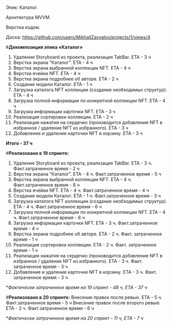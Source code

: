 Эпик: Каталог.

Архитектура MVVM.

Верстка кодом.

Доска: https://github.com/users/MikhailZavyalov/projects/1/views/4

#**Декомпозиция эпика «Каталог»**

1. Удаление Storyboard из проекта, реализация TabBar.  ETA - 3 ч
2. Верстка экрана "Каталог". ETA - 4 ч
3. Верстка экрана выбранной коллекции NFT. ETA - 4 ч
4. Верстка ячейки NFT. ETA - 4 ч
5. Верстка экрана подробнее об авторе. ETA - 2 ч
6. Создание модели Каталог. ETA - 1 ч
7. Загрузка каталога NFT коллекции (создание необходимых структур). ETA - 4 ч
8. Загрузка полной информации по конкретной коллекции NFT. ETA - 4 ч
9. Загрузка информации карточки NFT. ETA - 3 ч
10. Реализация сортировки коллекции. ETA - 2 ч
11. Реализация нажатия на сердечко (производится добавление NFT в избранное / удаление NFT из избранного). ETA - 3 ч
12. Добавление и удаление карточки NFT в корзину. ETA - 3 ч

**Итого - 37 ч**


#**Реализовано в 19 спринте:**
1. Удаление Storyboard из проекта, реализация TabBar.  ETA - 3 ч. Факт.затраченное время - 2 ч
2. Верстка экрана "Каталог". ETA - 4 ч. Факт.затраченное время - 5 ч
3. Верстка экрана выбранной коллекции NFT. ETA - 4 ч. Факт.затраченное время  - 8 ч
4. Верстка ячейки NFT. ETA - 4 ч. Факт.затраченное время  - 4 ч
5. Создание модели Каталог. ETA - 1 ч. Факт.затраченное время  - 3 ч
7. Загрузка каталога NFT коллекции (создание необходимых структур). ETA - 4 ч. Факт.затраченное время  - 6 ч
8. Загрузка полной информации по конкретной коллекции NFT. ETA - 4 ч. Факт.затраченное время  - 8 ч
9. Загрузка информации карточки NFT. ETA - 3 ч. Факт.затраченное время  - 4 ч
10. Верстка экрана подробнее об авторе. ETA - 2 ч. Факт. затраченное время - 1 ч
11. Реализация сортировки коллекции. ETA - 2 ч. Факт. затраченное время - 1 ч
12. Реализация нажатия на сердечко (производится добавление NFT в избранное / удаление NFT из избранного). ETA - 3 ч. Факт. затраченное время - 3 ч
13. Добавление и удаление карточки NFT в корзину. ETA - 3 ч. Факт. затраченное время - 3 ч

**Фактически затраченное время на 19 спринт - 48 ч, ETA - 37 ч*

#**Реализовано в 20 спринте:**
Внесение правок после ревью. ETA - 5 ч. Факт.затраченное время - 5 ч
Внесение правок после второго ревью. ETA - 2 ч. Факт.затраченное время - 6 ч

**Фактически затраченное время на 20 спринт - 11 ч, ETA - 7 ч*


